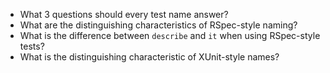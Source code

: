 * What 3 questions should every test name answer?
* What are the distinguishing characteristics of RSpec-style naming?
* What is the difference between `describe` and `it` when using RSpec-style tests?
* What is the distinguishing characteristic of XUnit-style names?
